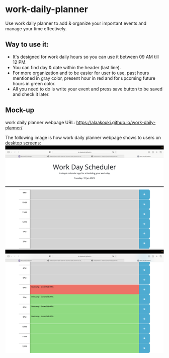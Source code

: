 # work-daily-planner
Use work daily planner to add &amp; organize your important events and manage your time effectively.


## Way to use it:
* It's designed for work daily hours so you can use it between 09 AM till 12 PM.
* You can find day & date within the header (last line).
* For more organization and to be easier for user to use, past hours mentioned in gray color, present hour in red and for upcoming future hours in green color.
* All you need to do is write your event and press save button to be saved and check it later.

## Mock-up
 work daily planner webpage URL:
 https://alaakouki.github.io/work-daily-planner/

The following image is how work daily planner webpage shows to
users on desktop screens:
![alt work-daily-planner-screenshot-1](./assets/images/work-daily-planner-screenshot-1.png)
![alt work-daily-planner-screenshot-2](./assets/images/work-daily-planner-screenshot-2.png)
